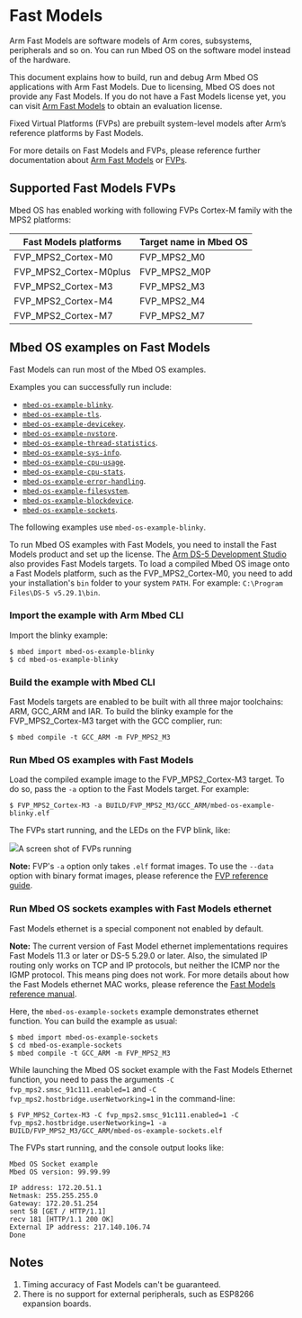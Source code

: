 # Fast Models

Arm Fast Models are software models of Arm cores, subsystems, peripherals and so on. You can run Mbed OS on the software model instead of the hardware.

This document explains how to build, run and debug Arm Mbed OS applications with Arm Fast Models. Due to licensing, Mbed OS does not provide any Fast Models. If you do not have a Fast Models license yet, you can visit [Arm Fast Models](https://developer.arm.com/products/system-design/fast-models) to obtain an evaluation license.

Fixed Virtual Platforms (FVPs) are prebuilt system-level models after Arm’s reference platforms by Fast Models.

For more details on Fast Models and FVPs, please reference further documentation about [Arm Fast Models](https://developer.arm.com/products/system-design/fast-models) or [FVPs](https://developer.arm.com/products/system-design/fixed-virtual-platforms).

## Supported Fast Models FVPs

Mbed OS has enabled working with following FVPs Cortex-M family with the MPS2 platforms:

Fast Models platforms | Target name in Mbed OS
---|---
FVP_MPS2_Cortex-M0 | FVP_MPS2_M0
FVP_MPS2_Cortex-M0plus | FVP_MPS2_M0P
FVP_MPS2_Cortex-M3 | FVP_MPS2_M3
FVP_MPS2_Cortex-M4 | FVP_MPS2_M4
FVP_MPS2_Cortex-M7 | FVP_MPS2_M7

## Mbed OS examples on Fast Models

Fast Models can run most of the Mbed OS examples.

Examples you can successfully run include:

- [`mbed-os-example-blinky`](https://github.com/ARMmbed/mbed-os-example-blinky).
- [`mbed-os-example-tls`](https://github.com/ARMmbed/mbed-os-example-tls).
- [`mbed-os-example-devicekey`](../apis/security-apis.html#devicekey-example).
- [`mbed-os-example-nvstore`](../apis/nvstore.html#nvstore-example).
- [`mbed-os-example-thread-statistics`](../apis/mbed-statistics.html#thread-statistics-example).
- [`mbed-os-example-sys-info`](../apis/mbed-statistics.html#system-information-example).
- [`mbed-os-example-cpu-usage`](../apis/mbed-statistics.html#cpu-usage-example).
- [`mbed-os-example-cpu-stats`](../apis/mbed-statistics.html#cpu-statistics-example).
- [`mbed-os-example-error-handling`](../apis/error-handling.html#error-handling-example).
- [`mbed-os-example-filesystem`](../apis/filesystem.html#file-system-example).
- [`mbed-os-example-blockdevice`](../apis/blockdevice-apis.html#blockdevice-example).
- [`mbed-os-example-sockets`](../apis/socket.html#socket-example).

The following examples use `mbed-os-example-blinky`.

To run Mbed OS examples with Fast Models, you need to install the Fast Models product and set up the license. The [Arm DS-5 Development Studio](https://developer.arm.com/products/software-development-tools/ds-5-development-studio) also provides Fast Models targets. To load a compiled Mbed OS image onto a Fast Models platform, such as the FVP_MPS2_Cortex-M0, you need to add your installation's `bin` folder to your system `PATH`. For example: `C:\Program Files\DS-5 v5.29.1\bin`.

### Import the example with Arm Mbed CLI

Import the blinky example:

```
$ mbed import mbed-os-example-blinky
$ cd mbed-os-example-blinky
```

### Build the example with Mbed CLI

Fast Models targets are enabled to be built with all three major toolchains: ARM, GCC_ARM and IAR. To build the blinky example for the FVP_MPS2_Cortex-M3 target with the GCC complier, run:

```
$ mbed compile -t GCC_ARM -m FVP_MPS2_M3
```

### Run Mbed OS examples with Fast Models

Load the compiled example image to the FVP_MPS2_Cortex-M3 target. To do so, pass the `-a` option to the Fast Models target. For example:

```
$ FVP_MPS2_Cortex-M3 -a BUILD/FVP_MPS2_M3/GCC_ARM/mbed-os-example-blinky.elf
```

The FVPs start running, and the LEDs on the FVP blink, like:

<span class="images">![](../../images/fastmodel_cm3.png)<span>A screen shot of FVPs running</span></span>

<span class="notes">**Note:** FVP's `-a` option only takes `.elf` format images. To use the `--data` option with binary format images, please reference the [FVP reference guide](https://developer.arm.com/docs/100966/latest).</span>

### Run Mbed OS sockets examples with Fast Models ethernet

Fast Models ethernet is a special component not enabled by default.

<span class="notes">**Note:** The current version of Fast Model ethernet implementations requires Fast Models 11.3 or later or DS-5 5.29.0 or later. Also, the simulated IP routing only works on TCP and IP protocols, but neither the ICMP nor the IGMP protocol. This means ping does not work. For more details about how the Fast Models ethernet MAC works, please reference the [Fast Models reference manual](https://developer.arm.com/documentation/100964/latest/Introduction/User-mode-networking).</span>

Here, the `mbed-os-example-sockets` example demonstrates ethernet function. You can build the example as usual:

```
$ mbed import mbed-os-example-sockets
$ cd mbed-os-example-sockets
$ mbed compile -t GCC_ARM -m FVP_MPS2_M3
```

While launching the Mbed OS socket example with the Fast Models Ethernet function, you need to pass the arguments  `-C fvp_mps2.smsc_91c111.enabled=1` and `-C fvp_mps2.hostbridge.userNetworking=1` in the command-line:

```
$ FVP_MPS2_Cortex-M3 -C fvp_mps2.smsc_91c111.enabled=1 -C fvp_mps2.hostbridge.userNetworking=1 -a BUILD/FVP_MPS2_M3/GCC_ARM/mbed-os-example-sockets.elf
```

The FVPs start running, and the console output looks like:

```
Mbed OS Socket example
Mbed OS version: 99.99.99

IP address: 172.20.51.1
Netmask: 255.255.255.0
Gateway: 172.20.51.254
sent 58 [GET / HTTP/1.1]
recv 181 [HTTP/1.1 200 OK]
External IP address: 217.140.106.74
Done
```

## Notes

1. Timing accuracy of Fast Models can't be guaranteed.
1. There is no support for external peripherals, such as ESP8266 expansion boards.
